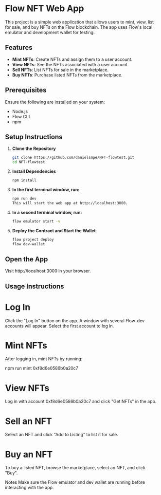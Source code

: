 # Flow NFT Web App

This project is a simple web application that allows users to mint, view, list for sale, and buy NFTs on the Flow blockchain. The app uses Flow's local emulator and development wallet for testing.

## Features

- **Mint NFTs**: Create NFTs and assign them to a user account.
- **View NFTs**: See the NFTs associated with a user account.
- **Sell NFTs**: List NFTs for sale in the marketplace.
- **Buy NFTs**: Purchase listed NFTs from the marketplace.

## Prerequisites

Ensure the following are installed on your system:

- Node.js
- Flow CLI
- npm

## Setup Instructions

1. **Clone the Repository**
   ```bash
   git clone https://github.com/danielsmpe/NFT-flowtest.git
   cd NFT-flowtest
   ```
2. **Install Dependencies**
   ```bash
   npm install
   ```
2. **In the first terminal window, run:**
   ```bash
   npm run dev
   This will start the web app at http://localhost:3000.
   ```
3. **In a second terminal window, run:**
   ```bash
   flow emulator start -v
   ```
4. **Deploy the Contract and Start the Wallet**
   ```bash
   flow project deploy
   flow dev-wallet
   ```

## Open the App

Visit http://localhost:3000 in your browser.

## Usage Instructions

# Log In

Click the "Log In" button on the app. A window with several Flow-dev accounts will appear. Select the first account to log in.

# Mint NFTs

After logging in, mint NFTs by running:

npm run mint 0xf8d6e0586b0a20c7

# View NFTs

Log in with account 0xf8d6e0586b0a20c7 and click "Get NFTs" in the app.

# Sell an NFT

Select an NFT and click "Add to Listing" to list it for sale.

# Buy an NFT

To buy a listed NFT, browse the marketplace, select an NFT, and click "Buy".

Notes
Make sure the Flow emulator and dev wallet are running before interacting with the app.
